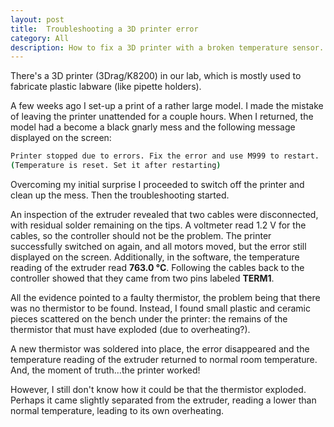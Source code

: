 ```yaml
---
layout: post
title:  Troubleshooting a 3D printer error
category: All 
description: How to fix a 3D printer with a broken temperature sensor.
---
```


There's a 3D printer (3Drag/K8200) in our lab, which is mostly used to fabricate plastic labware (like pipette holders).

A few weeks ago I set-up a print of a rather large model. I made the mistake of leaving the printer unattended for a couple hours. When I returned, the model had a become a black gnarly mess and the following message displayed on the screen:

```bash
Printer stopped due to errors. Fix the error and use M999 to restart.
(Temperature is reset. Set it after restarting)
```
Overcoming my initial surprise I proceeded to switch off the printer and clean up the mess. Then the troubleshooting started.

An inspection of the extruder revealed that two cables were disconnected, with residual solder remaining on the tips.  A voltmeter read 1.2 V for the cables, so the controller should not be the problem. The printer successfully switched on again, and all motors moved, but the error still displayed on the screen. Additionally, in the software, the temperature reading of the extruder read **763.0 &deg;C**. Following the cables back to the controller showed that they came from two pins labeled **TERM1**.

All the evidence pointed to a faulty thermistor, the problem being that there was no thermistor to be found. Instead, I found small plastic and ceramic pieces scattered on the bench under the printer: the remains of the thermistor that must have exploded (due to overheating?).

A new thermistor was soldered into place, the error disappeared and the temperature reading of the extruder returned to normal room temperature. And, the moment of truth…the printer worked!

However, I still don't know how it could be that the thermistor exploded. Perhaps it came slightly separated from the extruder, reading a lower than normal temperature, leading to its own overheating.